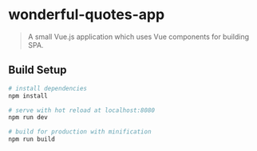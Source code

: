 # wonderful-quotes-app

> A small Vue.js application which uses Vue components for building SPA.

## Build Setup

``` bash
# install dependencies
npm install

# serve with hot reload at localhost:8080
npm run dev

# build for production with minification
npm run build
```
